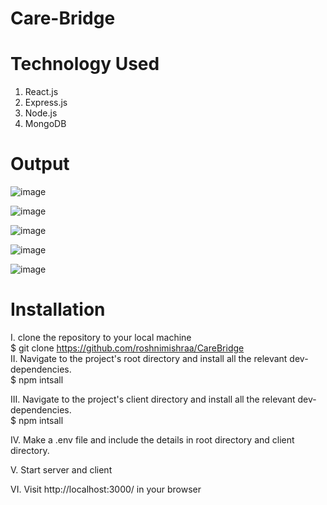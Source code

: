 # Care-Bridge

# Technology Used
1. React.js
2. Express.js
3. Node.js
4. MongoDB

# Output 

![image](https://github.com/user-attachments/assets/c716e529-4b6b-40a0-91dd-cb5cdbbf2e3b)

![image](https://github.com/user-attachments/assets/4beed5ea-25f5-4965-85f4-78c887ee1d4f)

![image](https://github.com/user-attachments/assets/0b78ae99-7c98-4b0d-b890-94d998d1d51e)

![image](https://github.com/user-attachments/assets/c669eebb-00fb-44dc-9891-b61b77f22b06)


![image](https://github.com/user-attachments/assets/fa506286-20a0-499d-8598-b30c584afc17)

# Installation 
I. clone the repository to your local machine <br />
$ git clone https://github.com/roshnimishraa/CareBridge
<br />
II. Navigate to the project's root directory and install all the relevant dev-dependencies. <br />
$ npm intsall <br />

III. Navigate to the project's client directory and install all the relevant dev-dependencies. <br />
$ npm intsall <br />

IV.  Make a .env file and include the details in root directory and client directory. <br/>

V. Start server and client<br />

VI. Visit http://localhost:3000/ in your browser
